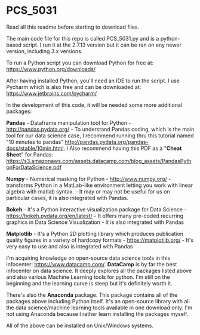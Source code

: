 # PCS_5031
Read all this readme before starting to download files.

The main code file for this repo is called PCS_5031.py and is a python-based script. I run it at the 2.7.13 version but it can be ran on any newer version, including 3.x versions.

To run a Python script you can download Python for free at: https://www.python.org/downloads/

After having installed Python, you'll need an IDE to run the script. I use Pycharm which is also free and can be downloaded at: https://www.jetbrains.com/pycharm/

In the development of this code, it will be needed some more additional packages:

<b>Pandas</b> - Dataframe manipulation tool for Python - http://pandas.pydata.org/ - To understand Pandas coding, which is the main tool for our data science case, I recommend running thru this tutorial named "10 minutes to pandas" http://pandas.pydata.org/pandas-docs/stable/10min.html.
I Also recommend having this PDF as a "<b>Cheat Sheet</b>" for Pandas: https://s3.amazonaws.com/assets.datacamp.com/blog_assets/PandasPythonForDataScience.pdf

<b>Numpy</b> - Numerical masking for Python - http://www.numpy.org/ - transforms Python in a MatLab-like environment letting you work with linear algebra with matlab syntax. - It may or may not be useful for us on particular cases, it is also integrated with Pandas.

<b>Bokeh</b> - It's a Python interactive visualization package for Data Science - https://bokeh.pydata.org/en/latest/ - It offers many pre-coded recurring graphics in Data Science Visualization - It is also integrated with Pandas

<b>Matplotlib</b> - It's a Python 2D plotting library which produces publication quality figures in a variety of hardcopy formats - https://matplotlib.org/ - It's very easy to use and also is integrated with Pandas

I'm acquiring knowledge on open-source data science tools in this infocenter: https://www.datacamp.com/. <b>DataCamp</b> is by far the best infocenter on data science. It deeply explores all the packages listed above and also various Machine Learning tools for python. I'm still on the beginning and the learning curve is steep but it's definitely worth it. 

There's also the <b>Anaconda</b> package. This package contains all of the packages above including Python itself. It's an open-source library with all the data science/machine learning tools available in one download only. I'm not using Anaconda because I rather learn installing the packages myself.

All of the above can be installed on Unix/Windows systems.


